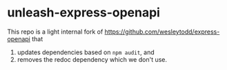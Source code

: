 # unleash-express-openapi

This repo is a light internal fork of https://github.com/wesleytodd/express-openapi that

1. updates dependencies based on `npm audit`, and
2. removes the redoc dependency which we don't use.
